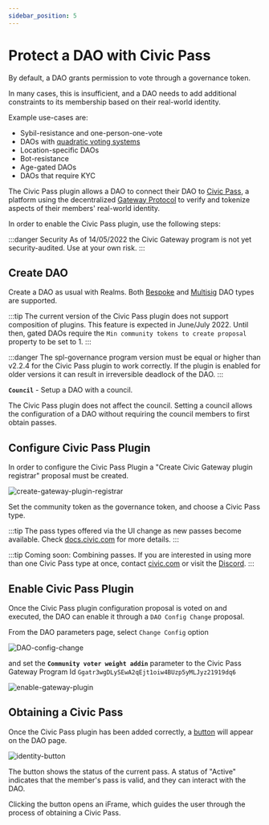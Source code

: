```yaml
---
sidebar_position: 5
---
```


# Protect a DAO with Civic Pass

By default, a DAO grants permission to vote through a governance token.

In many cases, this is insufficient,
and a DAO needs to add additional constraints to its membership based on their real-world identity.

Example use-cases are:
- Sybil-resistance and one-person-one-vote
- DAOs with [quadratic voting systems](https://en.wikipedia.org/wiki/Quadratic_voting#:~:text=Quadratic%20voting%20is%20a%20collective,voting%20paradox%20and%20majority%20rule.)
- Location-specific DAOs
- Bot-resistance
- Age-gated DAOs
- DAOs that require KYC

The Civic Pass plugin allows a DAO to connect their DAO to [Civic Pass](https://civic.com),
a platform using the decentralized [Gateway Protocol](https://www.identity.com/ecosystem/gateway-protocol-3/)
to verify and tokenize aspects of their members' real-world identity.

In order to enable the Civic Pass plugin, use the following steps:

:::danger Security
As of 14/05/2022 the Civic Gateway program is not yet security-audited. Use at your own risk.
:::

## Create DAO

Create a DAO as usual with Realms. Both [Bespoke](bespoke-DAO.md) and [Multisig](multisig-DAO.md) DAO types are supported. 

:::tip
The current version of the Civic Pass plugin does not support composition of plugins. This feature is expected in
June/July 2022. Until then, gated DAOs require the `Min community tokens to create proposal` property to be
set to 1.
:::

:::danger
The spl-governance program version must be equal or higher than v2.2.4 for the Civic Pass plugin to work correctly.
If the plugin is enabled for older versions it can result in irreversible deadlock of the DAO.
:::

**`Council`** - Setup a DAO with a council.

The Civic Pass plugin does not affect the council.
Setting a council allows the configuration of a DAO without requiring the council members to first obtain passes.

## Configure Civic Pass Plugin

In order to configure the Civic Pass Plugin a "Create Civic Gateway plugin registrar" proposal must be created.

![create-gateway-plugin-registrar](/img/Gateway-DAO/create-gateway-plugin-registrar.png)

Set the community token as the governance token, and choose a Civic Pass type.

:::tip
The pass types offered via the UI change as new passes become available. Check [docs.civic.com](https://docs.civic.com) for more details.
:::

:::tip
Coming soon: Combining passes. 
If you are interested in using more than one Civic Pass type at once, contact [civic.com](https://www.civic.com/contact-us/)
or visit the [Discord](https://discord.gg/8H5Kdtr5Wn).
:::


## Enable Civic Pass Plugin

Once the Civic Pass plugin configuration proposal is voted on and executed, the DAO can enable it
through a `DAO Config Change` proposal.

From the DAO parameters page, select `Change Config` option 

![DAO-config-change](/img/NFT-Community-DAO/DAO-config-change.png)

and set the **`Community voter weight addin`** parameter to 
the Civic Pass Gateway Program Id `Ggatr3wgDLySEwA2qEjt1oiw4BUzp5yMLJyz21919dq6`

![enable-gateway-plugin](/img/Gateway-DAO/enable-gateway-plugin.png)

## Obtaining a Civic Pass

Once the Civic Pass plugin has been added correctly, a [button](https://docs.civic.com/civic-pass/ui-integration-react-component/the-identity-button)
will appear on the DAO page.

![identity-button](/img/Gateway-DAO/identity-button.png)

The button shows the status of the current pass. A status of "Active" indicates that the member's pass is valid,
and they can interact with the DAO.

Clicking the button opens an iFrame, which guides the user through the process of obtaining a Civic Pass.